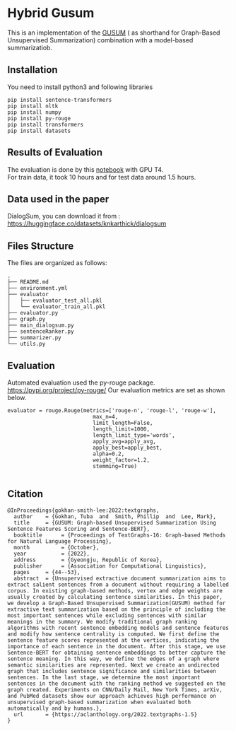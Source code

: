 # Hybrid Gusum

This is an implementation of the [GUSUM](https://aclanthology.org/2022.textgraphs-1.5
) ( as shorthand for Graph-Based Unsupervised Summarization) combination with a model-based summarizatiob.

## Installation

You need to install python3 and following libraries

```
pip install sentence-transformers
pip install nltk
pip install numpy
pip install py-rouge
pip install transformers
pip install datasets

```
## Results of Evaluation 
The evaluation is done by this [notebook](https://colab.research.google.com/drive/1w2uCvvzJSvck_fuMaoyPnEOBqxnN78ID?usp=drive_link) with GPU T4.   
For train data, it took 10 hours and for test data around 1.5 hours.

## Data used in the paper

DialogSum, you can download it from : https://huggingface.co/datasets/knkarthick/dialogsum

## Files Structure

The files are organized as follows:

```
.
├── README.md
├── environment.yml
├── evaluator
│   ├── evaluator_test_all.pkl
│   └── evaluator_train_all.pkl
├── evaluator.py
├── graph.py
├── main_dialogsum.py
├── sentenceRanker.py
├── summarizer.py
└── utils.py

```
## Evaluation

Automated evaluation used the py-rouge package. https://pypi.org/project/py-rouge/ Our evaluation metrics are set as shown below.

```
evaluator = rouge.Rouge(metrics=['rouge-n', 'rouge-l', 'rouge-w'],
                           max_n=4,
                           limit_length=False,
                           length_limit=1000,
                           length_limit_type='words',
                           apply_avg=apply_avg,
                           apply_best=apply_best,
                           alpha=0.2, 
                           weight_factor=1.2,
                           stemming=True)
                           
 ```

## Citation
```
@InProceedings{gokhan-smith-lee:2022:textgraphs,
  author    = {Gokhan, Tuba  and  Smith, Phillip  and  Lee, Mark},
  title     = {GUSUM: Graph-based Unsupervised Summarization Using Sentence Features Scoring and Sentence-BERT},
  booktitle      = {Proceedings of TextGraphs-16: Graph-based Methods for Natural Language Processing},
  month          = {October},
  year           = {2022},
  address        = {Gyeongju, Republic of Korea},
  publisher      = {Association for Computational Linguistics},
  pages     = {44--53},
  abstract  = {Unsupervised extractive document summarization aims to extract salient sentences from a document without requiring a labelled corpus. In existing graph-based methods, vertex and edge weights are usually created by calculating sentence similarities. In this paper, we develop a Graph-Based Unsupervised Summarization(GUSUM) method for extractive text summarization based on the principle of including the most important sentences while excluding sentences with similar meanings in the summary. We modify traditional graph ranking algorithms with recent sentence embedding models and sentence features and modify how sentence centrality is computed. We first define the sentence feature scores represented at the vertices, indicating the importance of each sentence in the document. After this stage, we use Sentence-BERT for obtaining sentence embeddings to better capture the sentence meaning. In this way, we define the edges of a graph where semantic similarities are represented. Next we create an undirected graph that includes sentence significance and similarities between sentences. In the last stage, we determine the most important sentences in the document with the ranking method we suggested on the graph created. Experiments on CNN/Daily Mail, New York Times, arXiv, and PubMed datasets show our approach achieves high performance on unsupervised graph-based summarization when evaluated both automatically and by humans.},
  url       = {https://aclanthology.org/2022.textgraphs-1.5}
}

```


